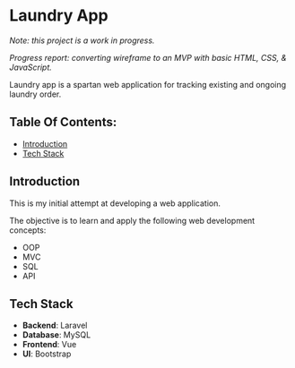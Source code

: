 # Laundry App

_Note: this project is a work in progress._

_Progress report: converting wireframe to an MVP with basic HTML, CSS, & JavaScript._

Laundry app is a spartan web application for tracking existing and ongoing laundry order.

## Table Of Contents:

- [Introduction](#introduction)
- [Tech Stack](#tech-stack)

## Introduction

This is my initial attempt at developing a web application.

The objective is to learn and apply the following web development concepts:

- OOP
- MVC
- SQL
- API

## Tech Stack

- **Backend**: Laravel
- **Database**: MySQL
- **Frontend**: Vue
- **UI**: Bootstrap
